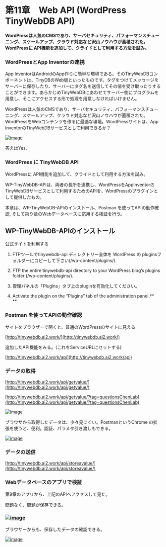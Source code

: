 # **第11章　Web API \(WordPress TinyWebDB API\)**

**WordPressは人気のCMSであり、サーバセキュリティ、パフォーマンスチューニング、スケールアップ、クラウド対応など沢山ノウハウが蓄積された。WordPressに API機能を追加して、クライドとして利用する方法を試み。**

### WordPressとApp Inventorの連携

App InventorはAndroidのApp作りに簡単な環境である。そのTinyWebDBコンポーネントは、TinyDBのWeb版といったものです。タグをつけてメッセージをサーバーに保存したり、サーバーにタグ名を送信してその値を受け取ったりすることができます。あらかじめTinyWebDBにあわせてサーバー側にプログラムを用意し、そこにアクセスする形で処理を用意しなければいけません。

WordPressは人気のCMSであり、サーバセキュリティ、パフォーマンスチューニング、スケールアップ、クラウド対応など沢山ノウハウが蓄積された。WordPressをWebコンテンツを作るに最適な環境。WordPressサイトは、App InventorのTinyWebDBサービスとして利用できるか？

[![](https://i0.wp.com/edu2web.com/wp-content/uploads/2017/06/image_thumb-5.png?resize=474%2C401&ssl=1 "image")](https://i2.wp.com/edu2web.com/wp-content/uploads/2017/06/image-5.png?ssl=1)

答えはYes.

### **WordPress に TinyWebDB API**

WordPressに API機能を追加して、クライドとして利用する方法を試み。

WP-TinyWebDB-APIは、両者の長所を連携し、WordPressをAppInventorのTinyWebDBサービスとして利用するためのAPIを、WordPressのプラグインとして提供したもの。

本章は、WP-TinyWebDB-APIのインストール、Postman を使ってAPIの動作確認, そして第９章のWebデータベースに応用する検証を行う。

#### 

## **WP-TinyWebDB-APIのインストール**

公式サイトを利用する

1. FTPツールでtinywebdb-api ディレクトリー全体を WordPress の pluginsフォルダーにコピーして下さい\(/wp-content/plugins/\).

2. FTP the entire tinywebdb-api directory to your WordPress blog’s plugins folder \(/wp-content/plugins/\).

3. 管理パネルの「Plugins」タブ上のpluginを有効化してください。

4. Activate the plugin on the “Plugins” tab of the administration panel.**        
   **

### **Postman を使ってAPIの動作確認**

サイトをブラウザーで開くと、普通のWordPressのサイトに見える

[http://tinywebdb.ai2.work/](http://tinywebdb.ai2.work/)

追加したAPI機能をみる。\(これをServiceURLにセットする\)

[http://tinywebdb.ai2.work/api](http://tinywebdb.ai2.work/api)

### データの取得

[http://tinywebdb.ai2.work/api/getvalue/](http://tinywebdb.ai2.work/api/getvalue/)

[http://tinywebdb.ai2.work/api/getvalue/?tag=questionsChenLab](http://tinywebdb.ai2.work/api/getvalue/?tag=questionsChenLab)

[![](https://i2.wp.com/edu2web.com/wp-content/uploads/2017/07/image_thumb.png?resize=474%2C235&ssl=1 "image")](https://i1.wp.com/edu2web.com/wp-content/uploads/2017/07/image.png?ssl=1)

ブラウザから取得したデータは、少々見にくい。PostmanというChrome の拡張を使うと、便利。認証、パラメタ引き渡しもできる。

[![](https://i1.wp.com/edu2web.com/wp-content/uploads/2017/07/image_thumb-1.png?resize=474%2C252&ssl=1 "image")](https://i1.wp.com/edu2web.com/wp-content/uploads/2017/07/image-1.png?ssl=1)

### データの送信

[http://tinywebdb.ai2.work/api/storeavalue/](http://tinywebdb.ai2.work/api/storeavalue/)

### **Webデータベースのアプリで検証**

第9章のアプリから、上記のAPIへアクセスして見た。

問題なく、問題が保存できる。

### [![](https://i0.wp.com/edu2web.com/wp-content/uploads/2017/06/image_thumb-9.png?resize=242%2C484&ssl=1 "image")](https://i0.wp.com/edu2web.com/wp-content/uploads/2017/06/image-9.png?ssl=1)

ブラウザーからも、保存したデータの確認できる。

[![](https://i0.wp.com/edu2web.com/wp-content/uploads/2017/06/image_thumb-8.png?resize=474%2C499&ssl=1 "image")](https://i0.wp.com/edu2web.com/wp-content/uploads/2017/06/image-8.png?ssl=1)



